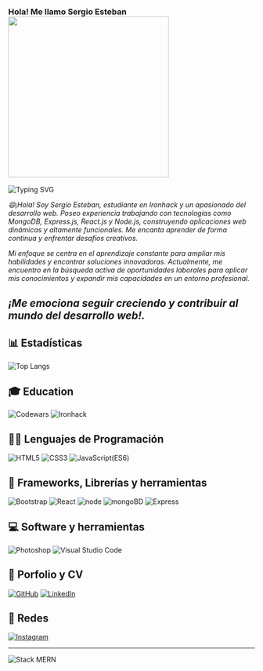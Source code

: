 ### Hola! Me llamo Sergio Esteban <img src="https://media4.giphy.com/media/juua9i2c2fA0AIp2iq/giphy.gif?cid=ecf05e47q7ap3ebz4h3s5u6d80wlvhm6kfppqbprtak4uk40&ep=v1_gifs_related&rid=giphy.gif&ct=s" width="328">

![Typing SVG](https://readme-typing-svg.demolab.com?font=Roboto+Mono&pause=1000&color=007FFF&center=verdadero&vCenter=verdadero&width=500&lines=En+camino+a+ser+un+gran+desarrollador+web.)

 *😄¡Hola! Soy Sergio Esteban, estudiante en Ironhack y un apasionado del desarrollo web. Poseo experiencia trabajando con tecnologías como MongoDB, Express.js, React.js y Node.js, construyendo aplicaciones web dinámicas y altamente funcionales. Me encanta aprender de forma continua y enfrentar desafíos creativos.*

 *Mi enfoque se centra en el aprendizaje constante para ampliar mis habilidades y encontrar soluciones innovadoras. Actualmente, me encuentro en la búsqueda activa de oportunidades laborales para aplicar mis conocimientos y expandir mis capacidades en un entorno profesional.*

## *¡Me emociona seguir creciendo y contribuir al mundo del desarrollo web!.*


## 📊 Estadísticas


![Top Langs](https://github-readme-stats.vercel.app/api/top-langs/?username=sergioironhacker&layout=compact&theme=tokyonight)


## 🎓 Education

![Codewars](https://img.shields.io/badge/Codewars-B1361E?style=for-the-badge&logo=codewars&logoColor=grey)
![Ironhack](https://images.crunchbase.com/image/upload/c_lpad,h_64,w_64,f_auto,q_auto:eco,dpr_1/ajracsdqu5gmyfl6nai0 "Ironhack")



## 👩‍💻 Lenguajes de Programación

<p>
<img alt="HTML5" src="https://img.shields.io/badge/html5-%23E34F26.svg?style=for-the-badge&logo=html5&logoColor=white&color=red"></a>
<img alt="CSS3" src="https://img.shields.io/badge/css3-%231572B6.svg?style=for-the-badge&logo=css3&logoColor=white&color=blue"></a>
<img alt="JavaScript(ES6)" src="https://img.shields.io/badge/javascript-%23323330.svg?style=for-the-badge&logo=javascript&logoColor=%23F7DF1E&color=black"></a>
</p>

## 🧰 Frameworks, Librerías y herramientas

<p>
<img alt="Bootstrap" src="https://img.shields.io/badge/bootstrap-%23563D7C.svg?style=for-the-badge&logo=bootstrap&logoColor=white"></a>
<img alt="React" src="https://img.shields.io/badge/react-%2320232a.svg?style=for-the-badge&logo=react&logoColor=black&color=61DAFB"></a> 
<img alt="node" src="https://img.shields.io/badge/Node-%2320232a.svg?style=for-the-badge&logo=node.js&logoColor=black&color=green"></a> 
<img alt="mongoBD" src="https://img.shields.io/badge/MongoDB-%234ea94b.svg?style=for-the-badge&logo=mongodb&logoColor=white"></a> 
<img alt="Express" src="https://img.shields.io/badge/express.js-%23404d59.svg?style=for-the-badge&logo=express&logoColor=%2361DAFB"></a> 
</p>

## 💻 Software y herramientas

<p>
<img alt="Photoshop" src="https://img.shields.io/badge/adobe%20photoshop-%2331A8FF.svg?style=for-the-badge&logo=adobe%20photoshop&logoColor=white&color=aquamarine"></a>
<img alt="Visual Studio Code" src="https://img.shields.io/badge/Visual%20Studio%20Code-0078d7.svg?style=for-the-badge&logo=visual-studio-code&logoColor=white"></a>   
</p>

## 💼 Porfolio y CV

<p>
<a href="https://github.com/sergioironhacker"><img alt="GitHub" src="https://img.shields.io/badge/github-%23121011.svg?style=for-the-badge&logo=github&logoColor=white&color=black"></a>
<a href="https://www.linkedin.com/in/sergio-esteban-229a55279/"><img alt="LinkedIn" src="https://img.shields.io/badge/linkedin-%230077B5.svg?style=for-the-badge&logo=linkedin&logoColor=white&color=0077B5"></a>
</p>


## 💬 Redes

<p>
<a href="https://www.instagram.com"><img alt="Instagram" src="https://img.shields.io/badge/Instagram-%23E4405F.svg?style=for-the-badge&logo=Instagram&logoColor=white"></a>
</p>

---

![Stack MERN](https://www.imaginarycloud.com/blog/content/images/2023/03/MERN.webp)







